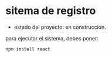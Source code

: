 <h1> sitema de registro</h1>

- estado del proyecto: en construcción.

para ejecutar el sistema, debes poner:
  
  ```npm install react``` 

